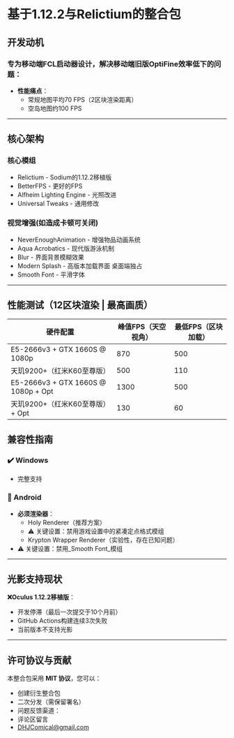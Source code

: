 # 基于1.12.2与Relictium的整合包

## 开发动机

### 专为移动端FCL启动器设计，解决移动端旧版OptiFine效率低下的问题：
- **性能痛点**：
  - 常规地图平均70 FPS（2区块渲染距离）  
  - 空岛地图约100 FPS

---

## 核心架构

### 核心模组


-  Relictium - Sodium的1.12.2移植版
-  BetterFPS - 更好的FPS
-  Alfheim Lighting Engine - 光照改进
-  Universal Tweaks - 通用修改
### 视觉增强(如造成卡顿可关闭)
-  NeverEnoughAnimation - 增强物品动画系统
-  Aqua Acrobatics - 现代版游泳机制
-  Blur - 界面背景模糊效果
-  Modern Splash - 高版本加载界面 桌面端独占
-  Smooth Font - 平滑字体

---

## 性能测试（12区块渲染 | 最高画质）

| 硬件配置                   | 峰值FPS（天空视角） | 最低FPS（区块加载） |
|---------------------------|--------------------|---------------------|
| E5-2666v3 + GTX 1660S @ 1080p | 870               | 500                 |
| 天玑9200+（红米K60至尊版）   | 500               | 110                 |
| E5-2666v3 + GTX 1660S @ 1080p + Opt | 1300           | 500            |
| 天玑9200+（红米K60至尊版）+ Opt   | 130               |60                     |


## 兼容性指南

### ✔️ Windows
- 完整支持

### 📱 Android
- **必须渲染器**：
  - Holy Renderer（推荐方案）
  - ⚠️ 关键设置：禁用游戏设置中的紧凑定点格式模组
  - Krypton Wrapper Renderer（实验性，存在已知问题）
- ⚠️ 关键设置：禁用_Smooth Font_模组

---

## 光影支持现状
**❌Oculus 1.12.2移植版**：
- 开发停滞（最后一次提交于10个月前）
- GitHub Actions构建连续3次失败
- 当前版本不支持光影

---

## 许可协议与贡献
本整合包采用 **MIT 协议**，您可以：
-  创建衍生整合包
-  二次分发（需保留署名）
-  问题反馈渠道：
  - 评论区留言
  - [DHJComical@gmail.com](mailto:DHJComical@gmail.com)

